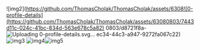 
![img2](https://github.com/ThomasCholak/ThomasCholak/assets/6308![0-profile-details](https://github.com/ThomasCholak/ThomasCholak/assets/63080803/7443d11c-024c-41bc-834d-563e678c5a82)
0803/d8721f8a-![Uploading 0-profile-details.svg…]()
ec34-44c3-a947-9272fa067c22)![img3](https://github.com/ThomasCholak/ThomasCholak/assets/63080803/1cc87982-ee24-4c02-a648-f934361cf8f5)
![img4](https://github.com/ThomasCholak/ThomasCholak/assets/63080803/7e17b194-63ab-4d14-8038-60f0637402c7)![img5](https://github.com/ThomasCholak/ThomasCholak/assets/63080803/aec2ac51-0bea-43cc-97bb-7a37fe8e742b)
